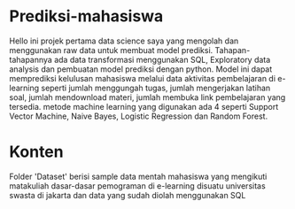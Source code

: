 # Prediksi-mahasiswa
Hello ini projek pertama data science saya yang mengolah dan menggunakan raw data untuk membuat model prediksi. Tahapan-tahapannya ada data transformasi menggunakan SQL, Exploratory data analysis dan pembuatan model prediksi dengan python. Model ini dapat memprediksi kelulusan mahasiswa melalui data aktivitas pembelajaran di e-learning seperti jumlah menggungah tugas, jumlah mengerjakan latihan soal, jumlah mendownload materi, jumlah membuka link pembelajaran yang tersedia. metode machine learning yang digunakan ada 4 seperti Support Vector Machine, Naive Bayes, Logistic Regression dan Random Forest. 

# Konten
Folder 'Dataset' berisi sample data mentah mahasiswa yang mengikuti matakuliah dasar-dasar pemograman di e-learning  disuatu universitas  swasta di jakarta dan data yang sudah diolah menggunakan SQL
